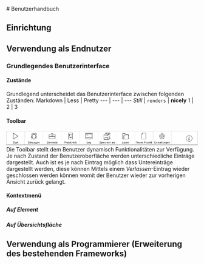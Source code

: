 # Benutzerhandbuch
## Einrichtung
## Verwendung als Endnutzer
### Grundlegendes Benutzerinterface
#### Zustände
Grundlegend unterscheidet das Benutzerinterface zwischen folgenden Zuständen:
Markdown | Less | Pretty
--- | --- | ---
*Still* | `renders` | **nicely**
1 | 2 | 3


#### Toolbar
![alt text](/Dokumentation/Grafiken/Toolbar-Normal.png)
Die Toolbar stellt dem Benutzer dynamisch Funktionalitäten zur Verfügung. Je nach Zustand der Benutzeroberfläche werden unterschiedliche Einträge dargestellt. Auch ist es je nach Eintrag möglich dass Untereinträge dargestellt werden, diese können Mittels einem *Verlassen*-Eintrag wieder geschlossen werden können womit der Benutzer wieder zur vorherigen Ansicht zurück gelangt.


#### Kontextmenü
##### Auf Element
##### Auf Übersichtsfläche
## Verwendung als Programmierer (Erweiterung des bestehenden Frameworks)

